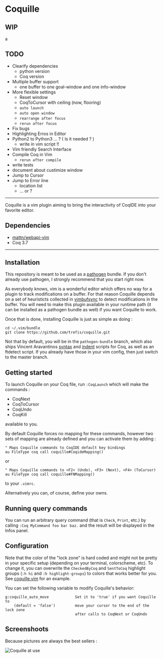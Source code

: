 Coquille
========


WIP
---

a

TODO
----

* Clearify dependencies
  * python version
  * Coq version
* Multiple buffer support
  * one buffer to one goal-window and one info-window
* More flexible settings
  * Reset window
  * CoqToCursor with ceiling (now, flooring)
  * `auto launch`
  * `auto open window`
  * `rearrange after focus`
  * `rerun after focus`
* Fix bugs
* Highlighting Erros in Editor
* Python2 to Python3 ... ? ( Is it needed ? )
  * write in vim script !!
* Vim friendly Search Interface
* Compile Coq in Vim
  * `rerun after compile`
* write tests
* document about custimize window
* Jump to Cursor
* Jump to Error line
  * location list
  * ... or ?

---

Coquille is a vim plugin aiming to bring the interactivity of CoqIDE into your
favorite editor.


Dependencies
------------

- [mattn/webapi-vim](https://github.com/mattn/webapi-vim)
- Coq 3.7


---


Installation
------------

This repository is meant to be used as a [pathogen][1] bundle. If you don't
already use pathogen, I strongly recommend that you start right now.

As everybody knows, vim is a wonderful editor which offers no way for a plugin
to track modifications on a buffer. For that reason Coquille depends on a set of
heuristicts collected in [vimbufsync][2] to detect modifications in the buffer.
You will need to make this plugin available in your runtime path (it can be
installed as a pathogen bundle as well) if you want Coquille to work.

Once that is done, installing Coquille is just as simple as doing :

    cd ~/.vim/bundle
    git clone https://github.com/trefis/coquille.git

Not that by default, you will be in the `pathogen-bundle` branch, which also
ships Vincent Aravantinos [syntax][3] and [indent][4] scripts for Coq, as well
as an ftdetect script.
If you already have those in your vim config, then just switch to the master
branch.

Getting started
---------------

To launch Coquille on your Coq file, run `:CoqLaunch` which will make the
commands :

- CoqNext
- CoqToCursor
- CoqUndo
- CoqKill

available to you.

By default Coquille forces no mapping for these commands, however two sets of
mapping are already defined and you can activate them by adding :

    " Maps Coquille commands to CoqIDE default key bindings
    au FileType coq call coquille#CoqideMapping()

or

    " Maps Coquille commands to <F2> (Undo), <F3> (Next), <F4> (ToCursor)
    au FileType coq call coquille#FNMapping()

to your `.vimrc`.

Alternatively you can, of course, define your owns.

Running query commands
----------------------

You can run an arbitrary query command (that is `Check`, `Print`, etc.) by
calling `:Coq MyCommand foo bar baz.` and the result will be displayed in the
Infos panel.

Configuration
-------------

Note that the color of the "lock zone" is hard coded and might not be pretty in
your specific setup (depending on your terminal, colorscheme, etc).
To change it, you can overwrite the `CheckedByCoq` and `SentToCoq` highlight
groups (`:h hi` and `:h highlight-groups`) to colors that works better for you.
See [coquille.vim][5] for an example.

You can set the following variable to modify Coquille's behavior:

    g:coquille_auto_move            Set it to 'true' if you want Coquille to
        (default = 'false')         move your cursor to the end of the lock zone
                                    after calls to CoqNext or CoqUndo

Screenshoots
------------

Because pictures are always the best sellers :

![Coquille at use](http://the-lambda-church.github.io/coquille/coquille.png)

[1]: https://github.com/tpope/vim-pathogen
[2]: https://github.com/def-lkb/vimbufsync
[3]: http://www.vim.org/scripts/script.php?script_id=2063 "coq syntax on vim.org"
[4]: http://www.vim.org/scripts/script.php?script_id=2079 "coq indent on vim.org"
[5]: https://github.com/the-lambda-church/coquille/blob/master/autoload/coquille.vim#L103
